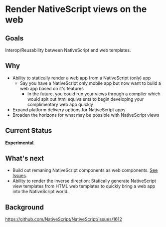 # Render NativeScript views on the web

## Goals

Interop/Reusability between NativeScript and web templates.

## Why

* Ability to statically render a web app from a NativeScript (only) app
  * Say you have a NativeScript only mobile app but now want to build a web app based on it's features
    * In the future, you could run your views through a compiler which would spit out html equivalents to begin developing your complimentary web app quickly
* Expand platform delivery options for NativeScript apps
* Broaden the horizons for what may be possible with NativeScript views

## Current Status

**Experimental**.

## What's next

* Build out remaning NativeScript components as web components. [See Issues]().
* Ability to render the inverse direction: Statically generate NativeScript view templates from HTML web templates to quickly bring a web app into the NativeScript world.

## Background

https://github.com/NativeScript/NativeScript/issues/1612



